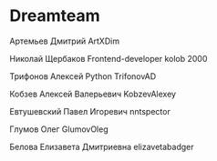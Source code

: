 # Dreamteam

Артемьев Дмитрий ArtXDim

Николай Щербаков  Frontend-developer kolob 2000 

Трифонов Алексей Python TrifonovAD

Кобзев Алексей Валерьевич KobzevAlexey

Евтушевский Павел Игоревич nntspector

Глумов Олег GlumovOleg

Белова Елизавета Дмитриевна elizavetabadger
